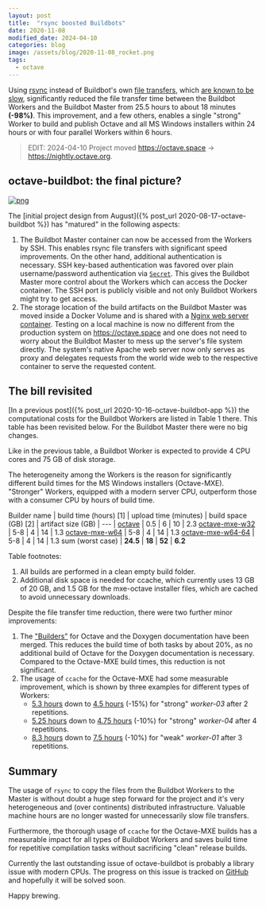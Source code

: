```yaml
---
layout: post
title:  "rsync boosted Buildbots"
date: 2020-11-08
modified_date: 2024-04-10
categories: blog
image: /assets/blog/2020-11-08_rocket.png
tags:
  - octave
---
```


Using [rsync](https://rsync.samba.org/) instead of Buildbot's own
[file transfers](https://docs.buildbot.net/latest/manual/configuration/steps/file_transfer.html),
which [are known to be slow](https://github.com/buildbot/buildbot/issues/3709),
significantly reduced the file transfer time between the Buildbot Workers
and the Buildbot Master from 25.5 hours to about 18 minutes **(-98%)**.
This improvement, and a few others,
enables a single "strong" Worker to build and publish Octave and all
MS Windows installers
within 24 hours or with four parallel Workers within 6 hours.

> EDIT: 2024-04-10 Project moved <https://octave.space> &rarr; <https://nightly.octave.org>.

## octave-buildbot: the final picture?

[![png](/assets/blog/2020-11-08_octave_buildbot.png)](/assets/blog/2020-11-08_octave_buildbot.png)

The [initial project design from August]({% post_url 2020-08-17-octave-buildbot %})
has "matured" in the following aspects:
1. The Buildbot Master container can now be accessed from the Workers by SSH.
   This enables rsync file transfers with significant speed improvements.
   On the other hand, additional authentication is necessary.
   SSH key-based authentication was favored over plain username/password
   authentication via
   [`Secret`](https://docs.buildbot.net/latest/manual/secretsmanagement.html).
   This gives the Buildbot Master more control about the Workers
   which can access the Docker container.
   The SSH port is publicly visible and not only Buildbot Workers might try to
   get access.
2. The storage location of the build artifacts on the Buildbot Master was moved
   inside a Docker Volume and is shared with a
   [Nginx web server container](https://hub.docker.com/_/nginx).
   Testing on a local machine is now no different from the production system
   on <https://octave.space> and one does not need to worry about the Buildbot
   Master to mess up the server's file system directly.
   The system's native Apache web server now only serves as proxy
   and delegates requests from the world wide web to the respective container
   to serve the requested content.


## The bill revisited

[In a previous post]({% post_url 2020-10-16-octave-buildbot-app %}) the
computational costs for the Buildbot Workers are listed in Table 1 there.
This table has been revisited below.
For the Buildbot Master there were no big changes.

Like in the previous table,
a Buildbot Worker is expected to provide 4 CPU cores and 75 GB of disk storage.

The heterogeneity among the Workers is the reason for significantly
different build times for the MS Windows installers (Octave-MXE).
"Stronger" Workers, equipped with a modern server CPU,
outperform those with a consumer CPU by hours of build time.

Builder name | build time (hours) [1] | upload time (minutes) | build space (GB) [2] | artifact size (GB)
| --- |
[octave](https://buildbot.octave.space/#/builders/8)             |    0.5   |    6   |   10   |   2.3
[octave-mxe-w32](https://buildbot.octave.space/#/builders/7)     |    5-8   |    4   |   14   |   1.3
[octave-mxe-w64](https://buildbot.octave.space/#/builders/9)     |    5-8   |    4   |   14   |   1.3
[octave-mxe-w64-64](https://buildbot.octave.space/#/builders/10) |    5-8   |    4   |   14   |   1.3
sum (worst case)                                                 | **24.5** | **18** | **52** | **6.2**

Table footnotes:
1. All builds are performed in a clean empty build folder.
2. Additional disk space is needed for ccache,
   which currently uses 13 GB of 20 GB,
   and 1.5 GB for the mxe-octave installer files, which are cached to avoid
   unnecessary downloads.

Despite the file transfer time reduction,
there were two further minor improvements:
1. The ["Builders"](https://docs.buildbot.net/latest/manual/concepts.html)
   for Octave and the Doxygen documentation have been merged.
   This reduces the build time of both tasks by about 20%,
   as no additional build of Octave for the Doxygen documentation is necessary.
   Compared to the Octave-MXE build times, this reduction is not significant.
2. The usage of `ccache` for the Octave-MXE had some measurable improvement,
   which is shown by three examples for different types of Workers:
   - [5.3 hours](https://buildbot.octave.space/#/builders/7/builds/1)
     down to
     [4.5 hours](https://buildbot.octave.space/#/builders/7/builds/7)
     (-15%) for "strong" *worker-03*  after 2 repetitions.
   - [5.25 hours](https://buildbot.octave.space/#/builders/9/builds/1)
     down to
     [4.75 hours](https://buildbot.octave.space/#/builders/9/builds/8)
     (-10%) for "strong" *worker-04* after 4 repetitions.
   - [8.3 hours](https://buildbot.octave.space/#/builders/10/builds/1)
     down to
     [7.5 hours](https://buildbot.octave.space/#/builders/10/builds/8)
     (-10%) for "weak" *worker-01* after 3 repetitions.

## Summary

The usage of `rsync` to copy the files from the Buildbot Workers to the Master
is without doubt a huge step forward for the project and it's very heterogeneous
and (over continents) distributed infrastructure.
Valuable machine hours are no longer wasted for unnecessarily slow file
transfers.

Furthermore, the thorough usage of `ccache` for the Octave-MXE builds has
a measurable impact for all types of Buildbot Workers and saves build time
for repetitive compilation tasks without sacrificing "clean" release builds.

Currently the last outstanding issue of octave-buildbot is probably
a library issue with modern CPUs.  The progress on this issue is tracked on
[GitHub](https://github.com/gnu-octave/octave-buildbot/issues/6)
and hopefully it will be solved soon.

Happy brewing.
